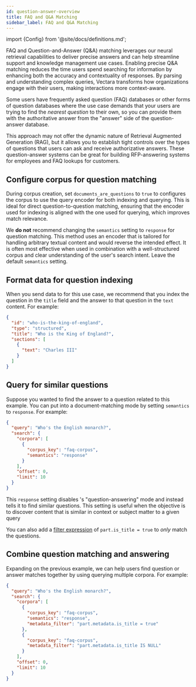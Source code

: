 ```yaml
---
id: question-answer-overview
title: FAQ and Q&A Matching
sidebar_label: FAQ and Q&A Matching
---
```


import {Config} from '@site/docs/definitions.md';

FAQ and Question-and-Answer (Q&A) matching leverages our neural retrieval 
capabilities to deliver precise answers and can help streamline support 
and knowledge management use cases. Enabling precise Q&A matching reduces the 
time users spend searching for information by enhancing both the accuracy and 
contextuality of responses. By parsing and understanding complex queries, 
Vectara transforms how organizations engage with their users, making 
interactions more context-aware.

Some users have frequently asked question (FAQ) databases or other forms of 
question databases where the use case demands that your users are trying to 
find the *nearest question* to their own, so you can provide them with the 
authoritative answer from the "answer" side of the question-answer database.

This approach may not offer the dynamic nature of Retrieval Augmented 
Generation (RAG), but it allows you to establish tight controls over the 
types of questions that users can ask and receive authorizative answers. 
These question-answer systems can be great for building RFP-answering systems 
for employees and FAQ lookups for customers.

## Configure corpus for question matching

During corpus creation, set `documents_are_questions` to `true` to configures 
the corpus to use the query encoder for both indexing and querying. This is 
ideal for direct question-to-question matching, ensuring that the encoder 
used for indexing is aligned with the one used for querying, which improves 
match relevance.

We **do not** recommend changing the `semantics` setting to `response` for question 
matching. This method uses an encoder that is tailored for handling arbitrary 
textual content and would reverse the intended effect. It is often most 
effective when used in combination with a well-structured corpus and clear 
understanding of the user's search intent. Leave the default `semantics` setting.

## Format data for question indexing

When you send data to <Config v="names.product"/> for this use case, we
recommend that you index the question in the `title` field and the answer to
that question in the `text` content. For example:

```json showLineNumbers title="document.json"
{
  "id": "who-is-the-king-of-england",
  "type": "structured",
  "title": "Who is the King of England?",
  "sections": [
    {
      "text": "Charles III"
    }
  ]
}
```

## Query for similar questions

Suppose you wanted to find the answer to a question related to this example.
You can put <Config v="names.product"/> into a document-matching mode by
setting `semantics` to `response`. For example:

```json showLineNumbers title="https://api.vectara.io/v2/query"
{
  "query": "Who's the English monarch?",
  "search": {
    "corpora": [
      {
        "corpus_key": "faq-corpus",
        "semantics": "response"
      }
    ],
    "offset": 0,
    "limit": 10
  }
}
```

This `response` setting disables <Config v="names.product"/>'s "question-answering" mode and
instead tells it to find similar questions. This setting is useful when the 
objective is to discover content that is similar in context or subject matter 
to a given query

You can also add a [filter expression](/docs/learn/metadata-search-filtering/filter-overview)
of `part.is_title = true` to *only* match the questions.

## Combine question matching and answering

Expanding on the previous example, we can help users find question or answer
matches together by using querying multiple corpora. For example:

```json showLineNumbers title="https://api.vectara.io/v2/query"
{
  "query": "Who's the English monarch?",
  "search": {
    "corpora": [
      {
        "corpus_key": "faq-corpus",
        "semantics": "response",
        "metadata_filter": "part.metadata.is_title = true"
      },
      {
        "corpus_key": "faq-corpus",
        "metadata_filter": "part.metadata.is_title IS NULL"
      }
    ],
    "offset": 0,
    "limit": 10
  }
}
```
